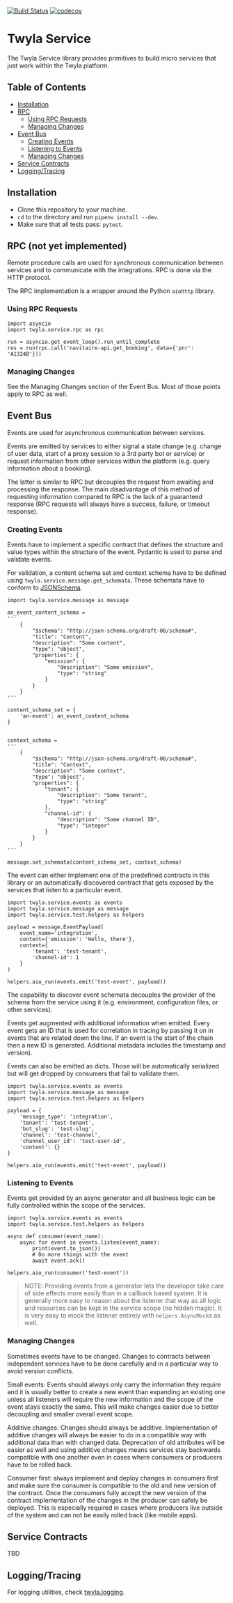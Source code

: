 [![Build Status](https://travis-ci.org/TwylaHelps/twyla.service.svg?branch=master)](https://travis-ci.org/TwylaHelps/twyla.service)
[![codecov](https://codecov.io/gh/TwylaHelps/twyla.service/branch/master/graph/badge.svg)](https://codecov.io/gh/TwylaHelps/twyla.service)

# Twyla Service

The Twyla Service library provides primitives to build micro services that just
work within the Twyla platform.

## Table of Contents

- [Installation](#installation)
- [RPC](#rpc-not-yet-implemented)
  - [Using RPC Requests](#using-rpc-requests)
  - [Managing Changes](#managing-changes)
- [Event Bus](#event-bus)
  - [Creating Events](#creating-events)
  - [Listening to Events](#listening-to-events)
  - [Managing Changes](#managing-changes-1)
- [Service Contracts](#service-contracts)
- [Logging/Tracing](#logging-tracing)

## Installation

- Clone this repository to your machine.
- `cd` to the directory and run `pipenv install --dev`.
- Make sure that all tests pass: `pytest`.

## RPC (not yet implemented)

Remote procedure calls are used for synchronous communication between services
and to communicate with the integrations. RPC is done via the HTTP protocol.

The RPC implementation is a wrapper around the Python `aiohttp` library.

### Using RPC Requests

    import asyncio
    import twyla.service.rpc as rpc

    run = asyncio.get_event_loop().run_until_complete
    res = run(rpc.call('navitaire-api.get_booking', data={'pnr': 'A1324B'}))


### Managing Changes

See the Managing Changes section of the Event Bus. Most of those points apply to
RPC as well.


## Event Bus

Events are used for asynchronous communication between services.

Events are emitted by services to either signal a state change (e.g. change of
user data, start of a proxy session to a 3rd party bot or service) or request
information from other services within the platform (e.g. query information
about a booking).

The latter is similar to RPC but decouples the request from awaiting and
processing the response. The main disadvantage of this method of requesting
information compared to RPC is the lack of a guaranteed response (RPC requests
will always have a success, failure, or timeout response).


### Creating Events

Events have to implement a specific contract that defines the structure and
value types within the structure of the event. Pydantic is used to parse and
validate events.

For validation, a content schema set and context schema have to be defined using `twyla.service.message.get_schemata`. These schemata have to conform to [JSONSchema](json-schema.org).

    import twyla.service.message as message

    an_event_content_schema =
    '''
        {
            "$schema": "http://json-schema.org/draft-06/schema#",
            "title": "Content",
            "description": "Some content",
            "type": "object",
            "properties": {
                "emission": {
                    "description": "Some emission",
                    "type": "string"
                }
            }
        }
    '''

    content_schema_set = {
        'an-event': an_event_content_schema
    }


    context_schema =
    '''
        {
            "$schema": "http://json-schema.org/draft-06/schema#",
            "title": "Context",
            "description": "Some context",
            "type": "object",
            "properties": {
                "tenant": {
                    "description": "Some tenant",
                    "type": "string"
                },
                "channel-id": {
                    "description": "Some channel ID",
                    "type": "integer"
                }
            }
        }
    '''

    message.set_schemata(content_schema_set, context_schema)

The event can either implement one of the predefined contracts in this library
or an automatically discovered contract that gets exposed by the services that
listen to a particular event.

    import twyla.service.events as events
    import twyla.service.message as message
    import twyla.service.test.helpers as helpers

    payload = message.EventPayload(
        event_name='integration',
        content={'emission': 'Hello, there'},
        context={
            'tenant': 'test-tenant',
            'channel-id': 1
        }
    )

    helpers.aio_run(events.emit('test-event', payload))

The capability to discover event schemata decouples the provider of the schema
from the service using it (e.g. environment, configuration files, or other
services).

Events get augmented with additional information when emitted. Every event gets
an ID that is used for correlation in tracing by passing it on in events that
are related down the line. If an event is the start of the chain then a new ID
is generated. Additional metadata includes the timestamp and version).

Events can also be emitted as dicts. Those will be automatically serialized but
will get dropped by consumers that fail to validate them.

    import twyla.service.events as events
    import twyla.service.message as message
    import twyla.service.test.helpers as helpers

    payload = {
        'message_type': 'integration',
        'tenant': 'test-tenant',
        'bot_slug': 'test-slug',
        'channel': 'test-channel',
        'channel_user_id': 'test-user-id',
        'content': {}
    }

    helpers.aio_run(events.emit('test-event', payload))


### Listening to Events

Events get provided by an async generator and all business logic can be fully
controlled within the scope of the services.

    import twyla.service.events as events
    import twyla.service.test.helpers as helpers

    async def consumer(event_name):
        async for event in events.listen(event_name):
            print(event.to_json())
            # Do more things with the event
            await event.ack()

    helpers.aio_run(consumer('test-event'))

> NOTE: Providing events from a generator lets the developer take care of side
> effects more easily than in a callback based system. It is generally more easy
> to reason about the listener that way as all logic and resources can be kept
> in the service scope (no hidden magic). It is very easy to mock the listener
> entirely with `helpers.AsyncMock`s as well.


### Managing Changes

Sometimes events have to be changed. Changes to contracts between independent
services have to be done carefully and in a particular way to avoid version
conflicts.

Small events: Events should always only carry the information they require and
it is usually better to create a new event than expanding an existing one unless
all listeners will require the new information and the scope of the event stays
exactly the same. This will make changes easier due to better decoupling and
smaller overall event scope.

Additive changes: Changes should always be additive. Implementation of additive
changes will always be easier to do in a compatible way with additional data
than with changed data. Deprecation of old attributes will be easier as well and
using additive changes means services stay backwards compatible with one another
even in cases where consumers or producers have to be rolled back.

Consumer first: always implement and deploy changes in consumers first and make
sure the consumer is compatible to the old and new version of the contract. Once
the consumers fully accept the new version of the contract implementation of the
changes in the producer can safely be deployed. This is especially required in
cases where producers live outside of the system and can not be easily rolled
back (like mobile apps).

## Service Contracts

TBD


## Logging/Tracing

For logging utilities, check [twyla.logging](https://github.com/TwylaHelps/twyla.logging).
